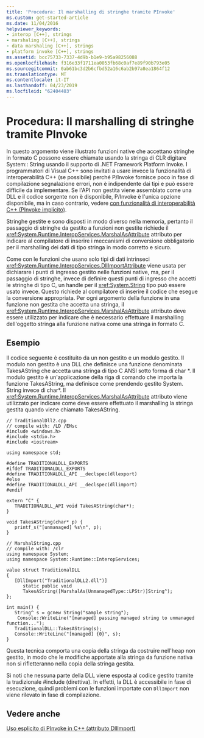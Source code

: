 ```yaml
---
title: 'Procedura: Il marshalling di stringhe tramite PInvoke'
ms.custom: get-started-article
ms.date: 11/04/2016
helpviewer_keywords:
- interop [C++], strings
- marshaling [C++], strings
- data marshaling [C++], strings
- platform invoke [C++], strings
ms.assetid: bcc75733-7337-4d9b-b1e9-b95a98256088
ms.openlocfilehash: f316e33f1711ea0053fb68c0af7e89f90b793e05
ms.sourcegitcommit: 0ab61bc3d2b6cfbd52a16c6ab2b97a8ea1864f12
ms.translationtype: MT
ms.contentlocale: it-IT
ms.lasthandoff: 04/23/2019
ms.locfileid: "62404403"
---
```

# <a name="how-to-marshal-strings-using-pinvoke"></a>Procedura: Il marshalling di stringhe tramite PInvoke

In questo argomento viene illustrato funzioni native che accettano stringhe in formato C possono essere chiamate usando la stringa di CLR digitare System:: String usando il supporto di .NET Framework Platform Invoke. I programmatori di Visual C++ sono invitati a usare invece la funzionalità di interoperabilità C++ (se possibile) perché P/Invoke fornisce poco in fase di compilazione segnalazione errori, non è indipendente dai tipi e può essere difficile da implementare. Se l'API non gestita viene assemblato come una DLL e il codice sorgente non è disponibile, P/Invoke è l'unica opzione disponibile, ma in caso contrario, vedere [con funzionalità di interoperabilità C++ (PInvoke implicito)](../dotnet/using-cpp-interop-implicit-pinvoke.md).

Stringhe gestite e sono disposti in modo diverso nella memoria, pertanto il passaggio di stringhe da gestito a funzioni non gestite richiede il <xref:System.Runtime.InteropServices.MarshalAsAttribute> attributo per indicare al compilatore di inserire i meccanismi di conversione obbligatorio per il marshalling dei dati di tipo stringa in modo corretto e sicuro.

Come con le funzioni che usano solo tipi di dati intrinseci <xref:System.Runtime.InteropServices.DllImportAttribute> viene usata per dichiarare i punti di ingresso gestito nelle funzioni native, ma, per il passaggio di stringhe, invece di definire questi punti di ingresso che accetti le stringhe di tipo C, un handle per il <xref:System.String> tipo può essere usato invece. Questo richiede al compilatore di inserire il codice che esegue la conversione appropriata. Per ogni argomento della funzione in una funzione non gestita che accetta una stringa, il <xref:System.Runtime.InteropServices.MarshalAsAttribute> attributo deve essere utilizzato per indicare che è necessario effettuare il marshalling dell'oggetto stringa alla funzione nativa come una stringa in formato C.

## <a name="example"></a>Esempio

Il codice seguente è costituito da un non gestito e un modulo gestito. Il modulo non gestito è una DLL che definisce una funzione denominata TakesAString che accetta una stringa di tipo C ANSI sotto forma di char *. Il modulo gestito è un'applicazione della riga di comando che importa la funzione TakesAString, ma definisce come prendendo gestito System. String invece di char\*. Il <xref:System.Runtime.InteropServices.MarshalAsAttribute> attributo viene utilizzato per indicare come deve essere effettuato il marshalling la stringa gestita quando viene chiamato TakesAString.

```
// TraditionalDll2.cpp
// compile with: /LD /EHsc
#include <windows.h>
#include <stdio.h>
#include <iostream>

using namespace std;

#define TRADITIONALDLL_EXPORTS
#ifdef TRADITIONALDLL_EXPORTS
#define TRADITIONALDLL_API __declspec(dllexport)
#else
#define TRADITIONALDLL_API __declspec(dllimport)
#endif

extern "C" {
   TRADITIONALDLL_API void TakesAString(char*);
}

void TakesAString(char* p) {
   printf_s("[unmanaged] %s\n", p);
}
```

```
// MarshalString.cpp
// compile with: /clr
using namespace System;
using namespace System::Runtime::InteropServices;

value struct TraditionalDLL
{
   [DllImport("TraditionalDLL2.dll")]
      static public void
      TakesAString([MarshalAs(UnmanagedType::LPStr)]String^);
};

int main() {
   String^ s = gcnew String("sample string");
    Console::WriteLine("[managed] passing managed string to unmanaged function...");
   TraditionalDLL::TakesAString(s);
   Console::WriteLine("[managed] {0}", s);
}
```

Questa tecnica comporta una copia della stringa da costruire nell'heap non gestito, in modo che le modifiche apportate alla stringa da funzione nativa non si rifletteranno nella copia della stringa gestita.

Si noti che nessuna parte della DLL viene esposta al codice gestito tramite la tradizionale #include (direttiva). In effetti, la DLL è accessibile in fase di esecuzione, quindi problemi con le funzioni importate con `DllImport` non viene rilevato in fase di compilazione.

## <a name="see-also"></a>Vedere anche

[Uso esplicito di PInvoke in C++ (attributo DllImport)](../dotnet/using-explicit-pinvoke-in-cpp-dllimport-attribute.md)
